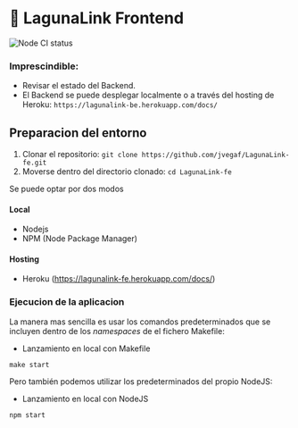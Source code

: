 #  🎯 LagunaLink Frontend

![Node CI status](https://github.com/jvegaf/LagunaLink-be/workflows/Node%20CI/badge.svg?branch=master)

### Imprescindible:
- Revisar el estado del Backend.
- El Backend se puede desplegar localmente o a través del hosting de Heroku: `https://lagunalink-be.herokuapp.com/docs/`

## Preparacion del entorno
1. Clonar el repositorio: `git clone https://github.com/jvegaf/LagunaLink-fe.git`
3. Moverse dentro del directorio clonado: `cd LagunaLink-fe`

Se puede optar por dos modos
#### Local
- Nodejs
- NPM (Node Package Manager)

####  Hosting
- Heroku (https://lagunalink-fe.herokuapp.com/docs/)

### Ejecucion de la aplicacion

La manera mas sencilla es usar los comandos predeterminados que se incluyen dentro de los *namespaces* de el fichero Makefile:
 - Lanzamiento en local con Makefile
```
make start
```
Pero también podemos utilizar los predeterminados del propio NodeJS:
 - Lanzamiento en local con NodeJS
```
npm start
```
